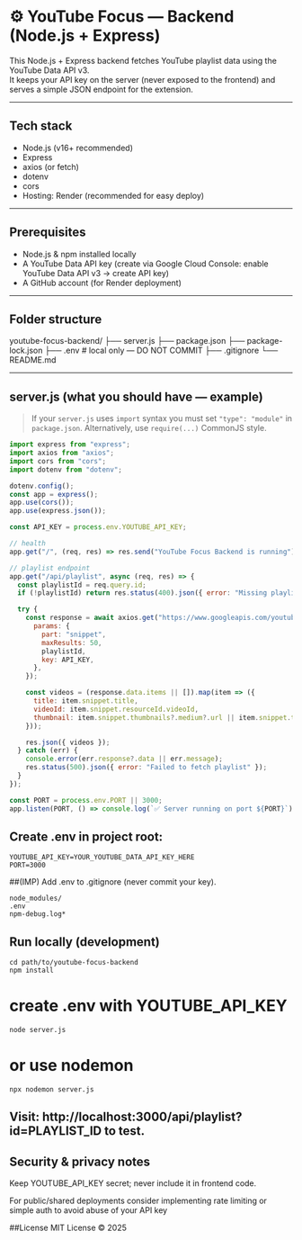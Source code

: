 # ⚙️ YouTube Focus — Backend (Node.js + Express)

This Node.js + Express backend fetches YouTube playlist data using the YouTube Data API v3.  
It keeps your API key on the server (never exposed to the frontend) and serves a simple JSON endpoint for the extension.

---

## Tech stack

- Node.js (v16+ recommended)
- Express
- axios (or fetch)
- dotenv
- cors
- Hosting: Render (recommended for easy deploy)

---

## Prerequisites

- Node.js & npm installed locally
- A YouTube Data API key (create via Google Cloud Console: enable YouTube Data API v3 → create API key)
- A GitHub account (for Render deployment)

---

## Folder structure

youtube-focus-backend/
├── server.js
├── package.json
├── package-lock.json
├── .env # local only — DO NOT COMMIT
├── .gitignore
└── README.md


---

## server.js (what you should have — example)

> If your `server.js` uses `import` syntax you must set `"type": "module"` in `package.json`.
> Alternatively, use `require(...)` CommonJS style.

```js
import express from "express";
import axios from "axios";
import cors from "cors";
import dotenv from "dotenv";

dotenv.config();
const app = express();
app.use(cors());
app.use(express.json());

const API_KEY = process.env.YOUTUBE_API_KEY;

// health
app.get("/", (req, res) => res.send("YouTube Focus Backend is running"));

// playlist endpoint
app.get("/api/playlist", async (req, res) => {
  const playlistId = req.query.id;
  if (!playlistId) return res.status(400).json({ error: "Missing playlist ID" });

  try {
    const response = await axios.get("https://www.googleapis.com/youtube/v3/playlistItems", {
      params: {
        part: "snippet",
        maxResults: 50,
        playlistId,
        key: API_KEY,
      },
    });

    const videos = (response.data.items || []).map(item => ({
      title: item.snippet.title,
      videoId: item.snippet.resourceId.videoId,
      thumbnail: item.snippet.thumbnails?.medium?.url || item.snippet.thumbnails?.default?.url,
    }));

    res.json({ videos });
  } catch (err) {
    console.error(err.response?.data || err.message);
    res.status(500).json({ error: "Failed to fetch playlist" });
  }
});

const PORT = process.env.PORT || 3000;
app.listen(PORT, () => console.log(`✅ Server running on port ${PORT}`));
```

## Create .env in project root:
```
YOUTUBE_API_KEY=YOUR_YOUTUBE_DATA_API_KEY_HERE
PORT=3000
```
##(IMP) Add .env to .gitignore (never commit your key).
```
node_modules/
.env
npm-debug.log*
```
## Run locally (development)
```
cd path/to/youtube-focus-backend
npm install
```
# create .env with YOUTUBE_API_KEY
```
node server.js
```
# or use nodemon
```
npx nodemon server.js
```
## Visit: http://localhost:3000/api/playlist?id=PLAYLIST_ID to test.

## Security & privacy notes

Keep YOUTUBE_API_KEY secret; never include it in frontend code.

For public/shared deployments consider implementing rate limiting or simple auth to avoid abuse of your API key


##License
MIT License © 2025
